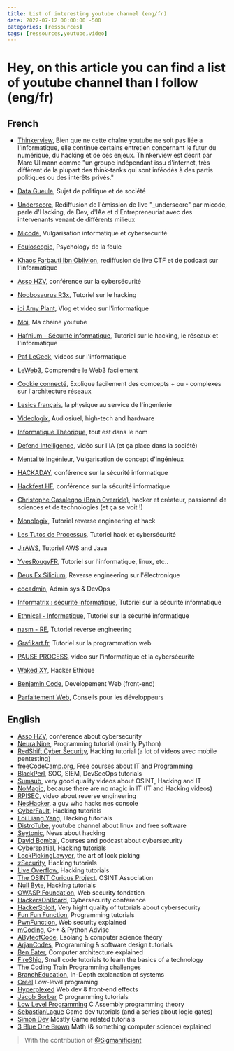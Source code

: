 ```yaml
---
title: List of interesting youtube channel (eng/fr)
date: 2022-07-12 00:00:00 -500
categories: [ressources]
tags: [ressources,youtube,video]
---
```


# Hey, on this article you can find a list of youtube channel than I follow (eng/fr)

## French

- [Thinkerview](https://www.youtube.com/@thinkerview), Bien que ne cette chaîne youtube ne soit pas liée a l'informatique, elle continue certains entretien concernant le futur du numérique, du hacking et de ces enjeux. Thinkerview est decrit par Marc Ullmann comme "un groupe indépendant issu d'internet, très diffèrent de la plupart des think-tanks qui sont inféodés à des partis politiques ou des intérêts privés."
- [Data Gueule](https://www.youtube.com/@datagueule), Sujet de politique et de société

- [Underscore](https://www.youtube.com/@Underscore_), Rediffusion de l'émission de live "_underscore" par micode, parle d'Hacking, de Dev, d'IAe et d'Entrepreneuriat avec des intervenants venant de différents milieux
- [Micode](https://www.youtube.com/@Micode), Vulgarisation informatique et cybersécurité
- [Fouloscopie](https://www.youtube.com/@Fouloscopie), Psychology de la foule
- [Khaos Farbauti Ibn Oblivion](https://www.youtube.com/@KhaosFarbautiIbnOblivion), rediffusion de live CTF et de podcast sur l'informatique
- [Asso HZV](https://www.youtube.com/@hzvprod), conférence sur la cybersécurité
- [Noobosaurus R3x](https://www.youtube.com/@NoobosaurusR3x), Tutoriel sur le hacking
- [ici Amy Plant](https://www.youtube.com/@iciamyplant), Vlog et video sur l'informatique
- [Moi](https://www.youtube.com/@hackermindset1434), Ma chaine youtube
- [Hafnium - Sécurité informatique](https://www.youtube.com/@HafniumSecuriteInformatique), Tutoriel sur le hacking, le réseaux et l'informatique
- [Paf LeGeek](https://www.youtube.com/@paflegeek), videos sur l'informatique
- [LeWeb3](https://www.youtube.com/@LeWeb3), Comprendre le Web3 facilement
- [Cookie connecté](https://www.youtube.com/@Cookieconnecte), Explique facilement des comcepts + ou - complexes sur l'architecture réseaux
- [Lesics français](https://www.youtube.com/@lesicsfrancais7715), la physique au service de l'ingenierie
- [Videologix](https://www.youtube.com/@VideologixStudio), Audiosiuel, high-tech and hardware
- [Informatique Théorique](https://www.youtube.com/@informatiquetheorique9146), tout est dans le nom
- [Defend Intelligence](https://www.youtube.com/@DefendIntelligence), vidéo sur l'IA (et ça place dans la société)
- [Mentalité Ingénieur](https://www.youtube.com/@MentaliteIngenieur), Vulgarisation de concept d'ingénieux
- [HACKADAY](https://www.youtube.com/@hackaday), conférence sur la sécurité informatique
- [Hackfest HF](https://www.youtube.com/@hackfestca), conférence sur la sécurité informatique
- [Christophe Casalegno (Brain 0verride)](https://www.youtube.com/@ChristopheCasalegno), hacker et créateur, passionné de sciences et de technologies (et ça se voit !)
- [Monologix](https://www.youtube.com/@Monologix/featured), Tutoriel reverse engineering et hack
- [Les Tutos de Processus](https://www.youtube.com/@processusthief), Tutoriel hack et cybersécurité
- [JirAWS](https://www.youtube.com/@JirAWS), Tutoriel AWS and Java
- [YvesRougyFR](https://www.youtube.com/@yrougy), Tutoriel sur l'informatique, linux, etc..
- [Deus Ex Silicium](https://www.youtube.com/@dexsilicium), Reverse engineering sur l'électronique
- [cocadmin](https://www.youtube.com/@cocadmin), Admin sys & DevOps
- [Informatrix : sécurité informatique](https://www.youtube.com/@informatrixsecuriteinforma6057), Tutoriel sur la sécurité informatique
- [Ethnical - Informatique](https://www.youtube.com/@EthnicalNightamre), Tutoriel sur la sécurité informatique
- [nasm - RE](https://www.youtube.com/@nasmRE), Tutoriel reverse engineering 
- [Grafikart.fr](https://www.youtube.com/@grafikart), Tutoriel sur la programmation web
- [PAUSE PROCESS](https://www.youtube.com/@pauseprocess5711), video sur l'informatique et la cybersécurité
- [Waked XY](https://www.youtube.com/@wakedxy), Hacker Ethique
- [Benjamin Code](https://www.youtube.com/@BenjaminCode), Developement Web (front-end)
- [Parfaitement Web](https://www.youtube.com/@ParfaitementWeb), Conseils pour les développeurs

## English

- [Asso HZV](https://www.youtube.com/@hzvprod), conference about cybersecurity
- [NeuralNine](https://www.youtube.com/@NeuralNine), Programming tutorial (mainly Python)
- [RedShift Cyber Security](https://www.youtube.com/@redshiftcybersecurity9046), Hacking tutorial (a lot of videos avec mobile pentesting)
- [freeCodeCamp.org](https://www.youtube.com/@freecodecamp), Free courses about IT and Programming
- [BlackPerl](https://www.youtube.com/@BlackPerl), SOC, SIEM, DevSecOps tutorials
- [Sumsub](https://www.youtube.com/@Sumsubcom), very good quality videos about OSINT, Hacking and IT
- [NoMagic](https://www.youtube.com/@NoMagicVideos), because there are no magic in IT (IT and Hacking videos)
- [RPISEC](https://www.youtube.com/@RPISEC_talks), video about reverse engineering
- [NesHacker](https://www.youtube.com/@NesHacker), a guy who hacks nes console
- [CyberFault](https://www.youtube.com/@CyberFault), Hacking tutorials
- [Loi Liang Yang](https://www.youtube.com/@LoiLiangYang), Hacking tutorials
- [DistroTube](https://www.youtube.com/@DistroTube), youtube channel about linux and free software
- [Seytonic](https://www.youtube.com/@Seytonic), News about hacking
- [David Bombal](https://www.youtube.com/@davidbombal), Courses and podcast about cybersecurity
- [Cyberspatial](https://www.youtube.com/@Cyberspatial), Hacking tutorials
- [LockPickingLawyer](https://www.youtube.com/@lockpickinglawyer), the art of lock picking
- [zSecurity](https://www.youtube.com/@zSecurity), Hacking tutorials
- [Live Overflow](https://www.youtube.com/@LiveOverflow),  Hacking tutorials
- [The OSINT Curious Project](https://www.youtube.com/@OSINTCurious), OSINT Association
- [Null Byte](https://www.youtube.com/@NullByteWHT), Hacking tutorials
- [OWASP Foundation](https://www.youtube.com/@OWASPGLOBAL), Web security fondation
- [HackersOnBoard](https://www.youtube.com/@HackersOnBoard), Cybersecurity conference
- [HackerSploit](https://www.youtube.com/HackerSploit), Very hight quality of tutorials about cybersecurity
- [Fun Fun Function](https://www.youtube.com/@funfunfunction), Programming tutorials
- [PwnFunction](https://www.youtube.com/@PwnFunction), Web security explained
- [mCoding](https://www.youtube.com/@mCoding), C++ & Python Advise
- [AByteofCode](https://www.youtube.com/@AByteofCode), Esolang & computer science theory
- [ArjanCodes](https://www.youtube.com/@ArjanCodes), Programming & software design tutorials
- [Ben Eater](https://www.youtube.com/@BenEater), Computer architecture explained
- [FireShip](https://www.youtube.com/@FireShip), Small code tutorials to learn the basics of a technology
- [The Coding Train](https://www.youtube.com/@TheCodingTrain) Programming challenges
- [BranchEducation](https://www.youtube.com/@BranchEducation), In-Depth explanation of systems
- [Creel](https://www.youtube.com/@WhatsACreel) Low-level programing
- [Hyperplexed](https://www.youtube.com/@Hyperplexed) Web dev & front-end effects
- [Jacob Sorber](https://www.youtube.com/@JacobSorber) C programming tutorials
- [Low Level Programming](https://www.youtube.com/@LowLevelLearning) C Assembly programming theory
- [SebastianLague](https://www.youtube.com/@SebastianLague) Game dev tutorials (and a series about logic gates)
- [Simon Dev](https://www.youtube.com/@simondev758) Mostly Game related tutorials
- [3 Blue One Brown](https://www.youtube.com/@3blue1brown) Math (& something computer science) explained

> With the contribution of [@Sigmanificient](https://github.com/Sigmanificient)
